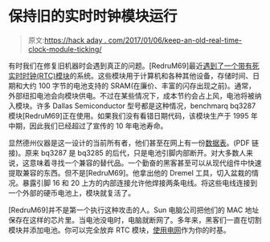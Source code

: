 # 保持旧的实时时钟模块运行

> 原文:[https://hack aday . com/2017/01/06/keep-an-old-real-time-clock-module-ticking/](https://hackaday.com/2017/01/06/keep-an-old-real-time-clock-module-ticking/)

有时我们在修复旧机器时会遇到真正的问题。[RedruM69]最近[遇到了一个带有死实时时钟(RTC)模块](http://imgur.com/gallery/N5GEx)的系统。这些模块用于计算机和各种其他设备，存储时间、日期和大约 100 字节的电池支持的 SRAM(在廉价、丰富的闪存出现之前)。通常，外部纽扣电池会向模块供电。不过在某些情况下，成本节约会占上风，电池将被纳入模块。许多 Dallas Semiconductor 型号都是这种情况，benchmarq bq3287 模块[RedruM69]正在使用。如果我们没有看错日期代码，该模块生产于 1995 年中期，因此我们已经超过了宣传的 10 年电池寿命。

显然德州仪器是这一设计的当前所有者，他们甚至在网上有一份[数据表](http://www.ti.com/lit/ds/symlink/bq3287.pdf)。(PDF 链接)。原来 bq3287 是 bq3285 的后代，只是电池引脚内部断开。对大多数人来说，这意味着寻找一个兼容的替代品。一个勤奋的黑客甚至可以从现代组件中快速提取兼容的东西。但不是[RedruM69]。他拿出他的 Dremel 工具，切入盆栽的情况。暴露引脚 16 和 20 上方的内部连接允许他焊接两条电线。将这些电线连接到一个外部的硬币电池上，模块就复活了。

[RedruM69]并不是第一个执行这种攻击的人。Sun 电脑公司把他们的 MAC 地址保存在这样的芯片里。当电池没电时，电脑就断网了。多年来，黑客们一直在切割模块并添加电池。你可以完全放弃 RTC 模块，[使用电网](http://hackaday.com/2015/07/01/embed-with-elliot-we-dont-need-no-stinkin-rtcs/)作为你的时基。